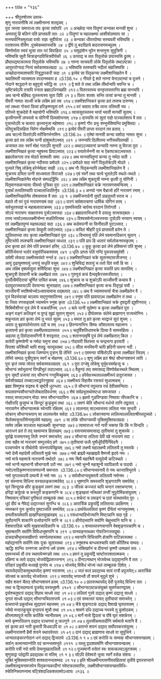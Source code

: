 +++
title = "१३६"

+++
श्रीपुरुषोत्तम उवाच-  
शृणु नारायणीश्रि त्वं लक्ष्मीनाम्नां शतद्वयम् ।  
पुरा जप्त्वा समाराध्य तपः कृत्वा तवोपरि ॥१ ॥
अच्छोदा नाम पितॄणां कन्यका मानसी शुभा ।  
अमावसुं हि बलिनं पतिं प्राप्तवती ततः ॥२ ॥
पितॄणां च महालक्ष्म्या आशीर्वादमवाप सा ।  
मत्स्ययोनिसमुत्पन्ना वसोः राज्ञः सुवीर्यजा ॥३ ॥
कन्यका धीवरपोष्या सस्यवती भविष्यसि ।  
पराशरस्य वीर्येण .पुत्रमेकमवाप्स्यसि ॥४ ॥
द्वीपे तु बदरीप्राये बादरायणमच्युतम् ।  
विष्णोर्माता स्वयं भूत्वा ततः परं विवाहिता ॥५ ॥
समुद्रांशेन भूपेन शन्तनुना सुपुत्रिणी ।  
भविष्यसि सुतौ चित्राङ्गदविचित्रवीर्यकौ ॥६ ॥
उत्पाद्य च ततः पितृलोकं प्रयास्यसि द्रुतम् ।  
प्रौष्ठपद्यष्टकारूपा पितृलोके भविष्यसि ॥७ ॥
नाम्ना सत्यवती लोके पितृलोके तथाऽष्टका ।  
आयुरारोग्यदा नित्यं सर्वकामफलप्रदा ॥८ ॥
भविष्यसि ततश्चापि नदीत्वं संव्रजिष्यसि ।  
अच्छोदानामतश्चापि पित्रुद्धारकरी सदा ॥९ ॥
इत्येवं सा पितृकन्या लक्ष्मीशान्तिव्रतेन वै ।  
ख्यातिमती व्यासमाता वरदानमवाप ह ॥3.136.१० ॥
गीयते द्वे शते नाम्नां येनाऽष्टम्यां च पूजने ।  
गोदाने श्राद्धदाने वा बहुपुत्रो भवेद्धि सः ॥११ ॥
द्वे शते ते तथा लक्ष्मि तीर्थान्यपि भवन्ति च ।  
सृष्टित्रयेऽपि तत्रापि स्नाता ब्रह्माऽधिगच्छति ॥१२॥
पितरस्तस्य सन्तृप्तास्तरन्ति ब्रह्म यान्त्यपि ।  
अथ चान्ये बर्हिषदः पुलस्त्यस्य सुता दिवि ॥१ ३॥
पितरः शतशः सन्ति तासां कन्या तु मानसी ।  
पीवरी नामतः साध्वी चक्रे लक्ष्मि व्रतं तव ॥१४॥
लक्ष्मीशान्तिकरं कृत्वा व्रतं तपश्च दारुणम् ।  
त्वां लब्ध्वा गोचरां दिव्यां हरिकृष्णयुतां वने ॥१५॥
वरं चावाप तत्रैव त्वत्तः पतिमती भव ।  
पतिस्ते शुक्रदेवो वै महायोगी भविष्यति ॥१६॥
व्याससुतस्तस्य भार्या भवती मानसीं सुताम् ।  
कृत्वीनाम्नीं लप्स्यसे च योगिनीं दिव्यशोभनाम् ॥१७॥
दास्यसि त्वं सुतां राज्ञे पाञ्चालेशाय वै ततः ।  
पुत्रास्तेऽपि च चत्वारः कृत्व्यनुजा महेश्वराः ॥१८॥
कृष्णो गौरः प्रभुः शम्भुर्भविष्यन्ति प्रमुक्तिदाः ।  
पतिपुत्रादिसहिता चिरेण मोक्षमेष्यसि ॥१९॥
इत्येवं पीवरी प्राप्ता वरदानं तव व्रतात् ।  
अथ चाऽन्ये पितरोऽपि मरीचिगर्भनामिनः ॥3.136.२० ॥
एतेषां मानसी कन्या यशोदा नामतः शुभा ।  
कृत्वा व्रतं तव लक्ष्मि पत्नी ह्यंशुमतोऽभवत् ॥२१ ॥
जनन्यपि दिलीपस्य भगीरथपितामही ।  
अजायत ततः स्वर्गं मोक्षं गताऽपि सुन्दरी ॥२२॥
अथाऽऽज्यपानां कन्यापि नाम्ना तु विरजा पुरा ।  
लक्ष्मीशान्तिव्रतं कृत्वा नहुषस्य प्रियाऽभवत् ॥२३॥
ययातेर्जननी सा च ऐकाष्टकाऽभवत्ततः ।  
ब्रह्मलोकगता तत्र मोदते शाश्वतीः समाः ॥२४॥
अथ मानसपितॄणां कन्या तु नर्मदा सती ।  
लक्ष्मीशान्तिव्रतं कृत्वा नदीरूपा प्रमोदते ॥२५॥
प्रमोदते सदा स्वर्गे पितृलोकेऽपि मोदते ।  
पूज्यते त्रिषु लोकेषु हरेर्नर्मप्रदा सखी ॥२६॥
अथ गौः पितृकन्यापि लक्ष्मीशान्तिव्रतेन वै ।  
शुक्रस्य दयिता पत्नी साध्यमाता विराजते ॥२७॥
एवं स्वर्गे तथा सत्ये भूतलेऽपि स्थले-स्थले ।  
लक्ष्मीशान्तिव्रतेनैव मोदन्ते सम्पदर्द्धिभिः ॥२८॥
अथ लक्ष्मि शुकपुत्री नाम्ना कृत्वी तु योगिनी ।  
पितृमानसकन्यायाः पीवर्याः पुत्रिका पुरा ॥२९॥
लक्ष्मीशान्तिव्रतं चक्रे नारायणसमन्वितम् ।  
पुत्रार्थं तत्पतिश्चापि पञ्चालाधिपतिर्नृपः ॥3.136.३ ०॥
अनघो नाम वैभ्राजो हरिं नारायणं रमाम् ।  
लक्ष्मीशान्तिव्रतेनैव तोषयामास वै ततः ॥३ १ ॥
लक्ष्मीजनार्दनौ तुष्टौ प्राहतुस्तौ वराय च ।  
वव्राते तौ वरं पुत्रं नारायणसमं तदा ॥३२॥
पारगं सर्वशास्त्राणां धार्मिकं योगिनं वरम् ।  
सर्वभूतरुतज्ञं च महाबलपराक्रमम् ॥३३॥
एवमस्त्विति चार्पय्य वरदानं तिरोगतौ ।  
सोऽयं नारायणः साक्षात्तस्य पुत्रोऽभवत्तदा ॥३४॥
ब्रह्मदत्ताभिधानो वै दयालुः सत्त्वसद्बलः ।  
तस्य भार्याऽभवल्लक्ष्मीर्नाम्ना सन्नतिरित्यथ ॥३५॥
विश्वक्सेनोऽभवत्तस्याः पुत्रोऽपि भगवान् स्वयम् ।  
एवं लक्ष्मीव्रतपुण्यं महाफलप्रदं सदा ॥३६॥
अथ कर्दमपत्नी या सिनीवाली पुराऽभवत् ।  
लक्ष्मीशान्तिव्रतं कृत्वा देवहूती ततोऽभवत् ॥३७॥
कपिलं श्रीहरिं पुत्रं प्राप्तवती व्रतेन ते ।  
द्युतिस्तप्त्वा तपः कृत्वा लक्ष्मीशान्तिव्रतं पुरा ॥३८॥
विभावसुं पतिं लेभे पवमानादिकान् सुतान् ।  
तुष्टिस्तेपे तपश्चापि लक्ष्मीशान्तिव्रतं व्यधात् ॥३९॥
पतिं प्राप हि धातारं सर्वलोकनमस्कृतम् ।  
प्रभा कृत्वा व्रतं लेभे पतिं प्रभाकरं हरिम् ॥3.136.४० ॥
कुहूः कृत्वा व्रतं लेभे हविष्यन्तं पतिं शुभम् ।  
कीर्तिर्जयन्तं भर्तारं वसुर्मारीचकश्यपम् ॥४१ ॥
धृतिः प्राप्ता पतिं नन्दिं पुरूरवसमुर्वशी ।  
उर्वशी त्वेकदा लक्ष्मीस्वयंवरे ननर्त ह ॥४२॥
लक्ष्मीशान्तिव्रतं चक्रे सुतानष्टावजीजनत् ।  
आयुं दृढायुमश्वायुं धनायुं सधृतिं वसुम् ॥४२॥
शुचिविद्यं शतायुं च ततो दिवं ययौ हि सा ।  
अथ लक्ष्मि वृषपर्वसुता शर्मिष्ठिका शुभा ॥४४॥
लक्ष्मीशान्तिव्रतं कृत्वा ययातिं प्राप सत्पतिम् ।  
शुक्रपुत्री देवयानी चक्रे लक्ष्मीव्रतं ततः ॥४५॥
गुरुपुत्रं कचं दैत्यवृकैरत्तमजीवयत् ।  
पुनर्दैत्यैर्मदिरायां चूर्णितं पायितं कचम् ॥४६॥
शुक्राय स च शुक्रोऽपि सञ्जीवनीं कचाय वै ।  
ददावुदरस्थायाऽपि देवयान्याः शुभाग्रहात् ॥४७॥
लक्ष्मीशान्तिव्रतं कृत्वा कचः पितृगृहं ययौ ।  
सञ्जीवनीं स्वशिष्येभ्योऽध्यापयामास तद्बलात् ॥४८॥
अथ वै ज्यामघभार्या चैत्रा लक्ष्मीव्रतेन वै ।  
पुत्रं विदर्भसञ्ज्ञं चाऽवाप सद्गुणशालिनम् ॥४९॥
स्नुषा पतिं ह्यवापाऽथ लक्ष्मीव्रतेन तं तथा ।  
या जिता रणसङ्ग्रामे ज्यामघेन स्नुषा कृता ॥3.136.५०॥
लक्ष्मीशान्तिव्रतं चक्रे दृशद्वती ह्युशीनरात् ।  
शिबिमौशीनरं पुत्रं लेभे वै चक्रवर्तिनम् ॥५१ ॥
बलेः पत्नी सुदेष्णा च कृत्वा लक्ष्मीव्रतं पुरा ।  
अङ्गं वङ्गं कलिङ्गं च पुण्ड्ं सुह्मं सुतान् शुभान् ॥५२॥
दीर्घतमसः संलेभे ब्राह्मणान् राज्यभोगिनः ।  
शकुन्तला व्रतं कृत्वा लेभे तु भरतं सुतम् ॥५३॥
ममता तु व्रतं कृत्वा भरद्वाजं सुतं शुभम् ।  
अवाप तु बृहस्पतेर्भरताय ददौ च तम् ॥५४॥
हिरण्यनाभिनः शिष्यः कौशल्यस्य महात्मनः ।  
कृतायनो व्रतं कृत्वा लक्ष्मीप्रसादतस्ततः ॥५५॥
चतुर्विंशतिधाश्चक्रे दिव्या वै सामसंहिताः ।  
अहल्या तु दिवोदासभगिनी वै शरद्वतात् ॥५६॥
शतानन्दमृषिं पुत्रं लेभे लक्ष्मीव्रतात् किल ।  
कावेरी कृष्णवेणी च नर्मदा यमुना तथा ॥५७॥
गोदावरी वितस्ता च चन्द्रभागा इरावती ।  
विपाशा कौशिकी चापि शतद्रूः सरयूस्तथा ॥५८॥
सीता मनस्विनी चापि ह्रदिनी पावना नदी ।  
लक्ष्मीशान्तिव्रतं कृत्वा धिष्ण्यान् पुत्रान् हि लेभिरे ॥५९॥
एवमन्या योषितोऽपि कृत्वा लक्ष्मीव्रतं त्विदम् ।  
लेभिरे सम्पदः पुत्रीपुत्रान् स्वर्गं च मोक्षणम् ॥3.136.६०॥
शृणु लक्ष्मि व्रतं श्रेष्ठं सौभाग्यशयनं त्वपि ।  
पुरा कृतं त्वया त्वेतत् सर्वकामफलप्रदम् ॥६१ ॥
पुरा दग्धेषु लोकेषु भूर्भुवःस्वर्महःसु च ।  
सौभाग्यं सर्वभूतानां पिण्डीभूतं तदाऽभवत् ॥६२॥
वैकुण्ठं तत् समासाद्य विष्णोर्वक्षःस्थले स्थितम् ।  
पुनः सृष्टौ प्रजायां तत् सौभाग्यं गन्तुमिच्छुकम् ॥६३॥
हरेर्वक्षःस्थलाल्लक्ष्मीरूपं प्रादुरजायत ।  
सर्वसौख्यप्रदं तच्चाऽभवद्धरेरनुज्ञया ॥६४॥
लक्ष्मीरूपं विहायैव रसरूपं सुधात्मकम् ।  
ब्रह्मा विष्णुश्च रुद्रश्च ये सृष्टेर्वै धुरन्धराः ॥६५॥
ते सौभाग्यं पपुस्तत्र रसं देवीसमन्विताः ।  
रूपलावण्यसौभाग्यतेजोबलादिवर्धनम् ॥६६॥
शेषं सर्वप्रभूतार्थमष्टधा समजायत ।  
रसात् सप्ताऽभवन् मोदाः सप्त सौभाग्यदायिनः ॥६७॥
इक्षवो गुडपिण्डावा निष्पावा जीरकानि च ।  
गोक्षीरादि कुसुम्भं च सिन्दूरं कुङ्कुमं तथा ॥६८॥
लवणं चेति सौभाग्यं वर्धन्ते तानि तद्व्रतात् ।  
नारायणेन सौभाग्यात्मकं स्वेनापि रक्षितम् ॥६९॥
लालनात् साऽभवत्तस्य ललिता नाम सुन्दरी ।  
लोकान् सौभाग्यरूपान् सा लालयत्येव सर्वदा ॥3.136.७०॥
लोकानवाप्य लालित्याल्ललिताश्रीस्तदुच्यते ।  
त्रैलोक्यसुन्दरीमेनामुपयेमे महाप्रभुः ॥७१ ॥
या लोके सौभाग्यमयी भुक्तिमुक्तिफलप्रदा ।  
त्वमेव लक्ष्मि सञ्जाता महालक्ष्मीः सुभाग्यदा ॥७२॥
त्वामाराध्य नरो नारी भक्त्या किं किं न विन्दति ।  
आराधनं व्रतं ते तद् वक्ष्याम्यत्र हितावहम् ॥७३॥
वसन्तमासमासाद्य तृतीयायां तु शुक्लके ।  
पूर्वाह्णे यजमानस्तु तिलैः स्नानं समाचरेत् ॥७४॥
सौभाग्या ललिता देवी वव्रे नारायणं तदा ।  
तया सहैव मां नारायणं सम्पूजयेत् प्रगे ॥७५॥
तृतीयायां फलैः पुष्पैर्धूपैर्दीपैर्निवेदनैः ।  
पञ्चगव्येन च तीर्थतोयैः संस्नापयेच्छ्रियम् ॥७६॥
नमो लक्ष्म्यै महालक्ष्म्यै ललितायै तु मस्तके ।  
नमो देव्यै महादेव्यै ललितायै मुखे नमः ॥७७॥
नमो ब्राह्म्यै महाब्राह्म्यै वैष्णव्यै हृदये नमः ।  
नमो मात्रे महामात्रे नारायण्यै तथोदरे ॥७८॥
नमः श्रियै महाश्रियै वासुदेव्यै कटिस्थले ।  
नमो भाग्यै महाभाग्यै सौभाग्यायै उरौ नमः ॥७९॥
नमो भूम्न्यै महाशून्यै व्यापिकायै च पादयोः ।  
नमोऽनादिकृष्णनारायणपत्न्यै समन्ततः ॥3.136.८०॥
सौभाग्यभवनायै ते नमः कान्ताविभूतये ।  
नमो युगलरूपायै दम्पत्यै ते नमो नमः ॥८ १ ॥
सर्वसौभाग्ययुक्तायै ललितायै नमोनमः ।  
एवं संस्नाप्य विधिना वस्त्रालङ्कारमर्पयेत् ॥८२॥
भूषणानि समस्तानि शृङ्गाराणि समर्पयेत् ।  
घृतं सिन्दूरकं क्षीरं कुङ्कुमं लवणं तथा ॥८३ ॥
जीरकं कज्जलं चापि चन्दनं रक्तचन्दनम् ।  
हरिद्रां कर्पूरकं च कस्तूरीं कङ्कणानि च ॥८४॥
शृङ्खलां नत्थिकां तन्तीं नूपुरोर्मिकसंयुताम् ।  
निष्पावान् पत्रिकां पूगीफलं ताम्बूलकं तथा ॥८५॥
शर्करां च लवङ्गं च एलां संस्थापयेत् पुरः ।  
धूपं दीपं च नैवेद्यं दद्याज्जलं सुगन्धि च ॥८६॥
आरार्त्रिकं प्रकुर्याद्वै ललितायाः प्रदक्षिणम् ।  
नमस्कारं पुनः कुर्यात् पुष्पाञ्जलिं समर्पयेत् ॥८७॥
प्रार्थयेल्ललितां कृष्णं दीयेतां भाग्यमुत्तमम् ।  
दम्पतीरूपमेवापि ह्यखण्डितसुखावहम् ॥८८॥
रसधान्यादिभोज्यानि मिष्टान्नानि सदा गृहे ।  
सूपौदनानि शाकानि दध्योदनानि यानि च ॥८९॥
क्षीरोद्भवानि सर्वाणि चेक्षुभवानि यानि च ।  
वेशवारादिकं चापि मुखवासादिकानि च ॥3.136.९० ॥
शय्यास्तरणयानानि वेषशृङ्गारकाणि च ।  
भूषाम्बराणि सर्वाणि विविधाभूषणानि च ॥९१ ॥
यानवाहनरथका गोवाजिगजसद्वृषाः ।  
दासदासीभृत्यसखीवर्गाः स्वर्णालयास्तथा ॥९२॥
भवनानि विचित्राणि क्षेत्राणि वाटिकास्तथा ।  
महोद्यानानि सर्वाणि वंशः पुत्राः सुतास्तथा ॥९३॥
स्नुषाश्च बान्धवाश्चापि यशो कीर्तिश्च सम्पदः ।  
ऋद्धिः शान्तिः रत्नगजा आरोग्यं धर्म उत्तमः ॥९४॥
भक्तिर्ज्ञानं च दीयन्तां कृष्णौ धामाक्षरं ततः ।  
एवमभ्यर्च्य तौ तत्र स्थापयेन्मण्डपे त्वथ ॥९५॥
हवनं तु प्रकुर्याद्वै चाष्टोत्तरशतात्मकम् ।  
दक्षिणां च ततो दद्याद् भोजयेद्विप्रसज्जनान् ॥९६॥
दीनाऽनाथान् भोजयेच्च दद्याद्दानानि वै ततः ।  
परिहारं प्रकुर्वीत मध्याह्ने पुनरेव च ॥९७॥
भोजयेद् विविधं भोज्यं जलं ताम्बूलकं दिशेत् ।  
स्वापयेद्घटिकामुत्थापयेत् कृष्णां नरायणम् ॥९८॥
जलं फलं प्रदद्याच्च सायं रात्रौ प्रपूजयेत्॥
आरार्त्रिकं सोत्सवं च कारयेद् भोजयेत्ततः ॥९९॥
स्वापयेद् भगवन्तौ तौ शयने मृदुले शुभे ।  
सहैव शयनं चैतत् सौभाग्यशयनं व्रतम् ॥3.136.१० ०॥
प्रातरुत्थापयेद् देवौ पूजयेद् विधिना ततः ।  
तथा च द्विजदाम्पत्यं पूजयेद् वस्त्रभूषणैः ॥१०१ ॥
सौभाग्याऽष्टकसंयुक्तं सुवर्णचरणद्वयम् ।  
द्वयोश्चतुष्टयं दद्याद् विप्राय साधवे तदा ॥१ ०२॥
ललितां गुरवे दद्यात् कृष्णं दद्यात्तु साधवे ।  
युगलं साधवे दद्यात् सौभाग्यचिरताप्तये ॥१ ०३॥
एवं सम्वत्सरं यावत् तृतीयायां समाचरेत् ।  
वत्सरान्ते प्रकुर्याच्च सूद्यापनं महत्तमम् ॥१ ०४॥
चैत्रे शृङ्गाटकं दद्याद् वैशाखे घृतपायसम् ।  
ज्येष्ठे मन्दारकुसुमं वृन्दापत्रं शुचौ तथा ॥१ ०५॥
श्रावणे दधि दद्याच्च नभस्ये तु कुशोदकम् ।  
क्षीरमाश्वयुजे मासि कार्तिके नवनीतकम् ॥१ ०६॥
मार्गे मासे द्विदलां च पौषे घृतं सशर्करम् ।  
माघे कृष्णातिलान् दद्यात् पञ्चगव्यं तु फाल्गुने ॥१ ०७॥
तुलसीकमलादीनि सर्वमासे मतानि वै ।  
एवं कृत्वा व्रतं नारी कुमारी विधवाऽपि वा ॥१ ०८॥
व्रतान्ते शयनं दद्यात् सर्वोपस्करसंयुतम् ।  
लक्ष्मीनारायणौ हैमौ शयने स्थापयेत्ततः ॥१ ०९॥
दानं दद्याद् ब्राह्मणाय साधवे वा सुपूजिने ।  
धान्यालङ्कारगोदानं धनं दद्याद् द्विजातये ॥3.136.१ १ ०॥
एवं करोति यः सम्यक् सौभाग्यशयनव्रतम् ।  
सर्वान् कामानवाप्नोति पदं चानन्तमश्नुते ॥१११ ॥
यस्तु द्वादशवर्षाणि सौभाग्यशयनव्रतम् ।  
करोति स्त्री नरो वापि देव्यनुग्रहलालितौ ॥१ १२॥
पूज्यमानौ वसेतां स्वः यावत्कल्पाऽयुतत्रयम् ।  
शृणुयाद्वा पठेद्वापि प्रदद्यादथ वा मतिम् ॥१ १ ३॥
सोऽपि देवेश्वरो भूत्वा स्वर्गे वसेन्न संशयः ।  
भुक्तिं मुक्तिमवाप्नोति शाश्वतानन्दसम्पदः ॥१ १४॥
इति श्रीलक्ष्मीनारायणीयसंहितायां तृतीये द्वापरसन्ताने लक्ष्मीशतद्वयनामजपेन पितृकन्यकादीनां स्वेष्टफलावाप्तिः, लक्ष्मीसौभाग्यशयनव्रतविधि-  
श्चेतिनिरूपणनामा षट्त्रिंशदधिकशततमोऽध्यायः ॥१३६ ॥
    

